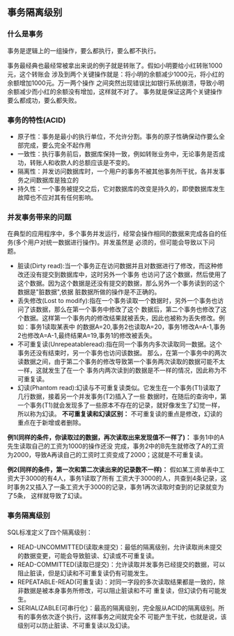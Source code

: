 ## 事务隔离级别
### 什么是事务
事务是逻辑上的一组操作，要么都执行，要么都不执行。

事务最经典也最经常被拿出来说的例子就是转账了。假如小明要给小红转账1000元，这个转账会
涉及到两个关键操作就是：将小明的余额减少1000元，将小红的余额增加1000元。万一两个操作
之间突然出现错误比如银行系统崩溃，导致小明余额减少而小红的余额没有增加，这样就不对了。
事务就是保证这两个关键操作要么都成功，要么都失败。

### 事务的特性(ACID)
* 原子性：事务是最小的执行单位，不允许分割。事务的原子性确保动作要么全部完成，要么完全不起作用
* 一致性：执行事务前后，数据库保持一致，例如转账业务中，无论事务是否成功，转账人和收款人的总额应该是不变的。
* 隔离性：并发访问数据库时，一个用户的事务不被其他事务所干扰，各并发事务之间数据库是独立的
* 持久性：一个事务被提交之后，它对数据库的改变是持久的，即使数据库发生故障也不应对其有任何影响。
### 并发事务带来的问题
在典型的应用程序中，多个事务并发运行，经常会操作相同的数据来完成各自的任务(多个用户对统一数据进行操作)。并发虽然是
必须的，但可能会导致以下问题。
* 脏读(Dirty read):当一个事务正在访问数据并且对数据进行了修改，而这种修改还没有提交到数据库中，这时另外一个事务
也访问了这个数据，然后使用了这个数据。因为这个数据是还没有提交的数据，那么另外一个事务读到的这个数据是"脏数据",依据
脏数据所做的操作是不正确的。
* 丢失修改(Lost to modify):指在一个事务读取一个数据时，另外一个事务也访问了该数据，那么在第一个事务中修改了这个
数据后，第二个事务也修改了这个数据。这样第一个事务内的修改结果就被丢失，因此也被称为丢失修改。例如：事务1读取某表中
的数据A=20,事务2也读取A=20，事务1修改A=A-1,事务2也修改A=A-1,最终结果A=19,事务1的修改被丢失。
* 不可重复读(Unrepeatableread):指在同一个事务内多次读取同一数据。这个事务还没有结束时，另一个事务也访问该数据。
那么，在第一个事务中的两次读数据之间，由于第二个事务的修改导致第一个事务两次读取的数据可能不太一样，这就发生了在一个
事务内两次读到的数据是不一样的情况，因此称为不可重复读。
* 幻读(Phantom read):幻读与不可重复读类似。它发生在一个事务(T1)读取了几行数据，接着另一个并发事务(T2)插入了一些
数据时，在随后的查询中，第一个事务(T1)就会发现多了一些原本不存在的记录，就好像发生了幻觉一样，所以称为幻读。
**不可重复读和幻读区别：**
不可重复读的重点是修改，幻读的重点在于新增或者删除。

**例1(同样的条件，你读取过的数据，再次读取出来发现值不一样了)：** 事务1中的A先生读取自己的工资为1000的操作还没
完成，事务2中的B先生就修改了A的工资为2000，导致A再读自己的工资时工资变成了2000；这就是不可重复读。

**例2(同样的条件，第一次和第二次读出来的记录数不一样)：** 假如某工资单表中工资大于3000的有4人，事务1读取了所有
工资大于3000的人，共查到4条记录，这时事务2又插入了一条工资大于3000的记录，事务1再次读取时查到的记录就变为了5条，
这样就导致了幻读。

### 事务隔离级别
SQL标准定义了四个隔离级别：
* READ-UNCOMMITTED(读取未提交)：最低的隔离级别，允许读取尚未提交的数据变更，可能会导致脏读、幻读或不可重复读。
* READ-COMMITTED(读取已提交)：允许读取并发事务已经提交的数据，可以阻止脏读，但是幻读和不可重复读仍有可能发生。
* REPEATABLE-READ(可重复读)：对同一字段的多次读取结果都是一致的，除非数据是被本身事务所修改，可以阻止脏读和不可
重复读，但幻读仍有可能发生。
* SERIALIZABLE(可串行化)：最高的隔离级别，完全服从ACID的隔离级别。所有的事务依次逐个执行，这样事务之间就完全不
可能产生干扰，也就是说，该级别可以防止脏读、不可重复读以及幻读。


